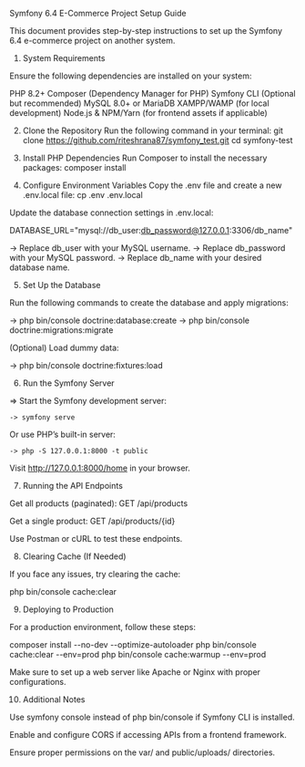 Symfony 6.4 E-Commerce Project Setup Guide

This document provides step-by-step instructions to set up the Symfony 6.4 e-commerce project on another system.

1. System Requirements

Ensure the following dependencies are installed on your system:

PHP 8.2+
Composer (Dependency Manager for PHP)
Symfony CLI (Optional but recommended)
MySQL 8.0+ or MariaDB
XAMPP/WAMP (for local development)
Node.js & NPM/Yarn (for frontend assets if applicable)

2. Clone the Repository
Run the following command in your terminal:
git clone https://github.com/riteshrana87/symfony_test.git
cd symfony-test

3. Install PHP Dependencies
Run Composer to install the necessary packages:
composer install

4. Configure Environment Variables
Copy the .env file and create a new .env.local file:
cp .env .env.local

Update the database connection settings in .env.local:

DATABASE_URL="mysql://db_user:db_password@127.0.0.1:3306/db_name"

-> Replace db_user with your MySQL username.
-> Replace db_password with your MySQL password.
-> Replace db_name with your desired database name.

5. Set Up the Database

Run the following commands to create the database and apply migrations:

-> php bin/console doctrine:database:create
-> php bin/console doctrine:migrations:migrate

(Optional) Load dummy data:

-> php bin/console doctrine:fixtures:load

6. Run the Symfony Server

=> Start the Symfony development server:

    -> symfony serve

Or use PHP’s built-in server:

    -> php -S 127.0.0.1:8000 -t public

Visit http://127.0.0.1:8000/home in your browser.

7. Running the API Endpoints

Get all products (paginated): GET /api/products

Get a single product: GET /api/products/{id}

Use Postman or cURL to test these endpoints.

8. Clearing Cache (If Needed)

If you face any issues, try clearing the cache:

php bin/console cache:clear

9. Deploying to Production

For a production environment, follow these steps:

composer install --no-dev --optimize-autoloader
php bin/console cache:clear --env=prod
php bin/console cache:warmup --env=prod

Make sure to set up a web server like Apache or Nginx with proper configurations.

10. Additional Notes

Use symfony console instead of php bin/console if Symfony CLI is installed.

Enable and configure CORS if accessing APIs from a frontend framework.

Ensure proper permissions on the var/ and public/uploads/ directories.